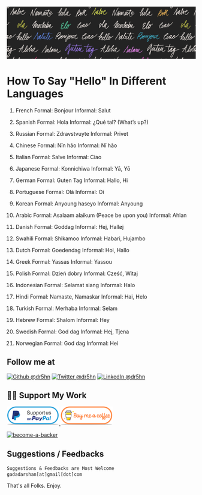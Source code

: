 ![banner](https://github.com/dr5hn/hello/raw/main/.github/hello-banner.png)
# How To Say "Hello" In Different Languages

1. French
Formal: Bonjour
Informal: Salut

2. Spanish
Formal: Hola
Informal: ¿Qué tal? (What’s up?)

3. Russian
Formal: Zdravstvuyte
Informal: Privet

4. Chinese
Formal: Nǐn hǎo
Informal: Nǐ hǎo

5. Italian
Formal: Salve
Informal: Ciao

6. Japanese
Formal: Konnichiwa
Informal: Yā, Yō

7. German
Formal: Guten Tag
Informal: Hallo, Hi

8. Portuguese
Formal: Olá
Informal: Oi

9. Korean
Formal: Anyoung haseyo
Informal: Anyoung

10. Arabic
Formal: Asalaam alaikum (Peace be upon you)
Informal: Ahlan

11. Danish
Formal: Goddag
Informal: Hej, Halløj

12. Swahili
Formal: Shikamoo
Informal: Habari, Hujambo

13. Dutch
Formal: Goedendag
Informal: Hoi, Hallo

14. Greek
Formal: Yassas
Informal: Yassou

15. Polish
Formal: Dzień dobry
Informal: Cześć, Witaj

16. Indonesian
Formal: Selamat siang
Informal: Halo

17. Hindi
Formal: Namaste, Namaskar
Informal: Hai, Helo

18. Turkish
Formal: Merhaba
Informal: Selam

19. Hebrew
Formal: Shalom
Informal: Hey

20. Swedish
Formal: God dag
Informal: Hej, Tjena

21. Norwegian
Formal: God dag
Informal: Hei

## Follow me at
<a href="https://github.com/dr5hn/"><img alt="Github @dr5hn" src="https://img.shields.io/static/v1?logo=github&message=Github&color=black&style=flat-square&label=" /></a> <a href="https://twitter.com/dr5hn/"><img alt="Twitter @dr5hn" src="https://img.shields.io/static/v1?logo=twitter&message=Twitter&color=black&style=flat-square&label=" /></a> <a href="https://www.linkedin.com/in/dr5hn/"><img alt="LinkedIn @dr5hn" src="https://img.shields.io/static/v1?logo=linkedin&message=LinkedIn&color=black&style=flat-square&label=&link=https://twitter.com/dr5hn" /></a>

## 🙋‍♂️ Support My Work
<p>
  <a href="https://www.paypal.me/dr5hn" target="_blank">
      <img height="50" alt="Support with Paypal" src="https://raw.githubusercontent.com/dr5hn/dr5hn/main/.github/resources/support-paypal.png"/>
  </a>
  <a href="https://ko-fi.com/dr5hn" target="_blank">
      <img height="50" alt="Buy me a coffee" src="https://raw.githubusercontent.com/dr5hn/dr5hn/main/.github/resources/support-buy-coffee.png"/>
  </a>
</p>

[![become-a-backer](https://opencollective.com/countries-states-cities/backers.svg?width=890)](https://opencollective.com/countries-states-cities#backers)


## Suggestions / Feedbacks
```
Suggestions & Feedbacks are Most Welcome
gadadarshan[at]gmail[dot]com
```

That's all Folks. Enjoy.
